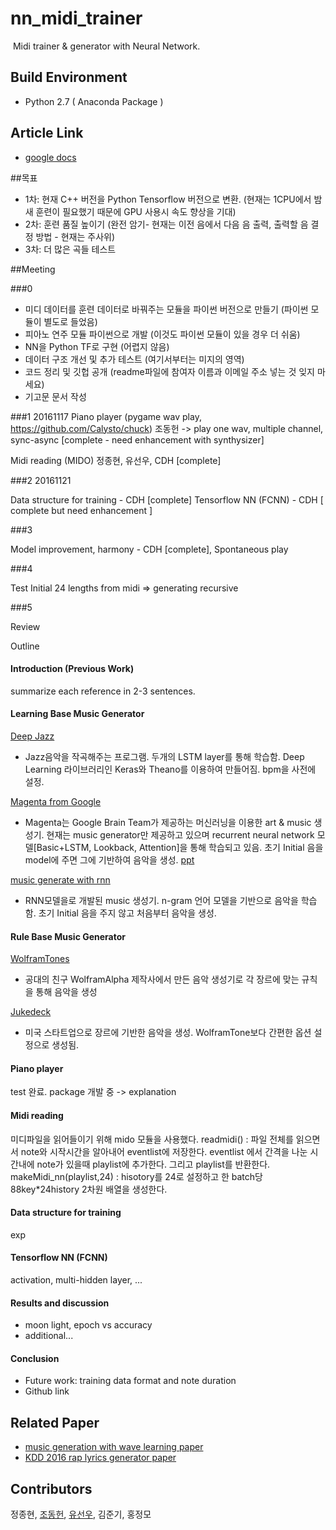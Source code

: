 # nn_midi_trainer

​	Midi trainer & generator with Neural Network.

## Build Environment

- Python 2.7 ( Anaconda Package )

## Article Link

- [google docs](https://docs.google.com/document/d/11RYTlprImsKv4xz-PPzZHm5vkQJ9mWkFil5AaqyKkAE/edit?usp=shari)

##목표

- 1차: 현재 C++ 버전을 Python Tensorflow  버전으로 변환. (현재는 1CPU에서 밤새 훈련이 필요했기 때문에 GPU 사용시 속도 향상을 기대)
- 2차: 훈련 품질 높이기 (완전 암기- 현재는 이전 음에서 다음 음 출력, 출력할 음 결정 방법 - 현재는 주사위)
- 3차: 더 많은 곡들 테스트

##Meeting

###0

- 미디 데이터를 훈련 데이터로 바꿔주는 모듈을 파이썬 버전으로 만들기 (파이썬 모듈이 별도로 들었음)  
- 피아노 연주 모듈 파이썬으로 개발 (이것도 파이썬 모듈이 있을 경우 더 쉬움)
- NN을 Python TF로 구현 (어렵지 않음)
- 데이터 구조 개선 및 추가 테스트 (여기서부터는 미지의 영역)
- 코드 정리 및 깃헙 공개 (readme파일에 참여자 이름과 이메일 주소 넣는 것 잊지 마세요)
- 기고문 문서 작성 

###1 20161117
Piano player (pygame wav play, https://github.com/Calysto/chuck) 조동헌 -> play one wav, multiple channel, sync-async [complete - need enhancement with synthysizer]

Midi reading (MIDO) 정종현, 유선우, CDH [complete]

###2 20161121

Data structure for training - CDH [complete]
Tensorflow NN (FCNN) - CDH [ complete but need enhancement ]

###3

Model improvement, harmony - CDH [complete], Spontaneous play

###4

Test
Initial 24 lengths from midi => generating recursive

###5

Review

Outline

#### Introduction (Previous Work)

summarize each reference in 2-3 sentences.

#### Learning Base Music Generator

[Deep Jazz](https://github.com/jisungk/deepjazz/blob/master/generator.py)

- Jazz음악을 작곡해주는 프로그램. 두개의 LSTM layer를 통해 학습함. Deep Learning 라이브러리인 Keras와 Theano를 이용하여 만들어짐. bpm을 사전에 설정.

[Magenta from Google](https://magenta.tensorflow.org/welcome-to-magenta)

- Magenta는 Google Brain Team가 제공하는 머신러닝을 이용한 art & music 생성기. 현재는 music generator만 제공하고 있으며 recurrent neural network 모델[Basic+LSTM, Lookback, Attention]을 통해 학습되고 있음. 초기 Initial 음을 model에 주면 그에 기반하여 음악을 생성. [ppt](https://drive.google.com/drive/folders/0B8z5oUpB2DysbFNEOWxfVDh5VW8)

[music generate with rnn](http://davinnovation.github.io/old_/midi_generate_rnn.html) 

- RNN모델을로 개발된 music 생성기. n-gram 언어 모델을 기반으로 음악을 학습함. 초기 Initial 음을 주지 않고 처음부터 음악을 생성.

#### Rule Base Music Generator

[WolframTones](http://tones.wolfram.com/)

- 공대의 친구 WolframAlpha 제작사에서 만든 음악 생성기로 각 장르에 맞는 규칙을 통해 음악을 생성

[Jukedeck](https://www.jukedeck.com/)
- 미국 스타트업으로 장르에 기반한 음악을 생성. WolframTone보다 간편한 옵션 설정으로 생성됨. 

#### Piano player

test 완료. package 개발 중 -> explanation

#### Midi reading

미디파일을 읽어들이기 위해 mido 모듈을 사용했다.
readmidi() : 파일 전체를 읽으면서 note와 시작시간을 알아내어 eventlist에 저장한다. eventlist 에서 간격을 나눈 시간내에 note가 있을때 playlist에 추가한다. 그리고 playlist를 반환한다.
makeMidi_nn(playlist,24) : hisotory를 24로 설정하고 한 batch당 88key*24history  2차원 배열을 생성한다. 

#### Data structure for training

exp

#### Tensorflow NN (FCNN)

activation, multi-hidden layer, ...

#### Results and discussion

- moon light, epoch vs accuracy
- additional...

#### Conclusion

- Future work: training data format and note duration
- Github link

## Related Paper
- [music generation with wave learning paper](http://www.gitxiv.com/posts/WEoQCj8hxHz6vPxe6/gruv-algorithmic-music-generation-using-recurrent-neural)
- [KDD 2016 rap lyrics generator paper](http://www.kdd.org/kdd2016/papers/files/adf0399-malmiA.pdf)

## Contributors

정종현, [조동헌](https://github.com/davinnovation), [유선우](sunwoolyu@naver.com), 김준기, 홍정모
